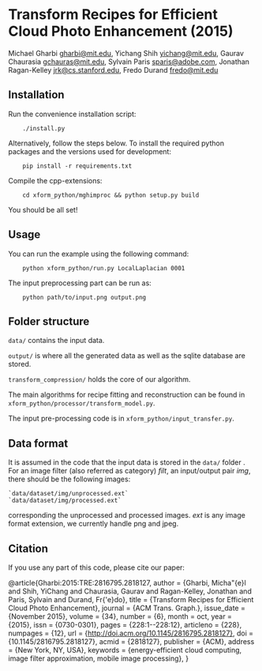 Transform Recipes for Efficient Cloud Photo Enhancement (2015)
==============================================================

Michael Gharbi          <gharbi@mit.edu>,
Yichang Shih            <yichang@mit.edu>,
Gaurav Chaurasia        <gchauras@mit.edu>,
Sylvain Paris           <sparis@adobe.com>,
Jonathan Ragan-Kelley   <jrk@cs.stanford.edu>,
Fredo Durand            <fredo@mit.edu>

Installation
------------

Run the convenience installation script:

```shell
    ./install.py
```

Alternatively, follow the steps below.
To install the required python packages and the versions used for development:

```shell
    pip install -r requirements.txt
```

Compile the cpp-extensions:

```shell
    cd xform_python/mghimproc && python setup.py build
```

You should be all set!


Usage
-----

You can run the example using the following command:

```shell
    python xform_python/run.py LocalLaplacian 0001
```

The input preprocessing part can be run as:

```shell
    python path/to/input.png output.png
```


Folder structure
----------------

`data/` contains the input data.

`output/` is where all the generated data as well as the sqlite database are stored.

`transform_compression/` holds the core of our algorithm.

The main algorithms for recipe fitting and reconstruction can be found in
`xform_python/processor/transform_model.py`.

The input pre-processing code is in
`xform_python/input_transfer.py`.

Data format
-----------

It is assumed in the code that the input data is stored in the `data/` folder .
For an image filter (also referred as category) *filt*, an input/output pair
*img*, there should be the following images:

    `data/dataset/img/unprocessed.ext`
    `data/dataset/img/processed.ext`

corresponding the unprocessed and processed images. *ext* is any image format
extension, we currently handle png and jpeg.

Citation
--------

If you use any part of this code, please cite our paper:

@article{Gharbi:2015:TRE:2816795.2818127,
    author = {Gharbi, Micha\"{e}l and Shih, YiChang and Chaurasia, Gaurav and Ragan-Kelley, Jonathan and Paris, Sylvain and Durand, Fr{\'e}do},
    title = {Transform Recipes for Efficient Cloud Photo Enhancement},
    journal = {ACM Trans. Graph.},
    issue_date = {November 2015},
    volume = {34},
    number = {6},
    month = oct,
    year = {2015},
    issn = {0730-0301},
    pages = {228:1--228:12},
    articleno = {228},
    numpages = {12},
    url = {http://doi.acm.org/10.1145/2816795.2818127},
    doi = {10.1145/2816795.2818127},
    acmid = {2818127},
    publisher = {ACM},
    address = {New York, NY, USA},
    keywords = {energy-efficient cloud computing, image filter approximation, mobile image processing},
}

